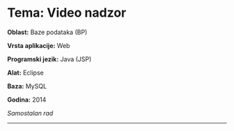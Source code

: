 # **Tema:** Video nadzor

**Oblast:** Baze podataka (BP)

**Vrsta aplikacije:** Web

**Programski jezik:** Java (JSP)

**Alat:** Eclipse

**Baza:** MySQL

**Godina:** 2014

*Samostalan rad*

---


